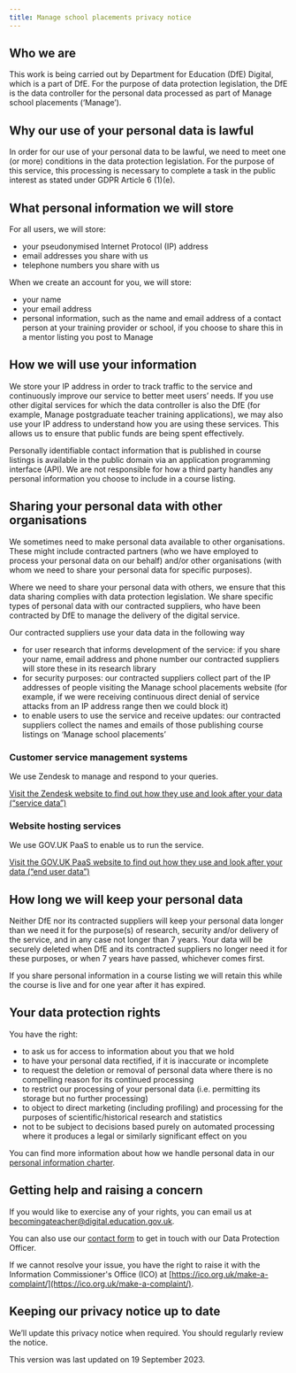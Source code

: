 ```yaml
---
title: Manage school placements privacy notice
---
```


## Who we are

This work is being carried out by Department for Education (DfE) Digital, which is a part of DfE. For the purpose of data protection legislation, the DfE is the data controller for the personal data processed as part of Manage school placements (‘Manage’).

## Why our use of your personal data is lawful

In order for our use of your personal data to be lawful, we need to meet one (or more) conditions in the data protection legislation. For the purpose of this service, this processing is necessary to complete a task in the public interest as stated under GDPR Article 6 (1)(e).

## What personal information we will store

For all users, we will store:

- your pseudonymised Internet Protocol (IP) address
- email addresses you share with us
- telephone numbers you share with us

When we create an account for you, we will store:

- your name
- your email address
- personal information, such as the name and email address of a contact person at your training provider or school, if you choose to share this in a mentor listing you post to Manage

## How we will use your information

We store your IP address in order to track traffic to the service and continuously improve our service to better meet users’ needs. If you use other digital services for which the data controller is also the DfE (for example, Manage postgraduate teacher training applications), we may also use your IP address to understand how you are using these services. This allows us to ensure that public funds are being spent effectively.

Personally identifiable contact information that is published in course listings is available in the public domain via an application programming interface (API). We are not responsible for how a third party handles any personal information you choose to include in a course listing.

## Sharing your personal data with other organisations

We sometimes need to make personal data available to other organisations. These might include contracted partners (who we have employed to process your personal data on our behalf) and/or other organisations (with whom we need to share your personal data for specific purposes).

Where we need to share your personal data with others, we ensure that this data sharing complies with data protection legislation. We share specific types of personal data with our contracted suppliers, who have been contracted by DfE to manage the delivery of the digital service.

Our contracted suppliers use your data data in the following way

- for user research that informs development of the service: if you share your name, email address and phone number our contracted suppliers will store these in its research library
- for security purposes: our contracted suppliers collect part of the IP addresses of people visiting the Manage school placements website (for example, if we were receiving continuous direct denial of service attacks from an IP address range then we could block it)
- to enable users to use the service and receive updates: our contracted suppliers collect the names and emails of those publishing course listings on ‘Manage school placements’

### Customer service management systems

We use Zendesk to manage and respond to your queries.

[Visit the Zendesk website to find out how they use and look after your data (“service data”)](https://www.zendesk.co.uk/company/privacy-and-data-protection/#faq-general-1)

### Website hosting services

We use GOV.UK PaaS to enable us to run the service.

[Visit the GOV.UK PaaS website to find out how they use and look after your data (“end user data”)](https://www.cloud.service.gov.uk/privacy-notice/#what-data-we-collect-from-end-users)

## How long we will keep your personal data

Neither DfE nor its contracted suppliers will keep your personal data longer than we need it for the purpose(s) of research, security and/or delivery of the service, and in any case not longer than 7 years. Your data will be securely deleted when DfE and its contracted suppliers no longer need it for these purposes, or when 7 years have passed, whichever comes first.

If you share personal information in a course listing we will retain this while the course is live and for one year after it has expired.

## Your data protection rights

You have the right:

- to ask us for access to information about you that we hold
- to have your personal data rectified, if it is inaccurate or incomplete
- to request the deletion or removal of personal data where there is no compelling reason for its continued processing
- to restrict our processing of your personal data (i.e. permitting its storage but no further processing)
- to object to direct marketing (including profiling) and processing for the purposes of scientific/historical research and statistics
- not to be subject to decisions based purely on automated processing where it produces a legal or similarly significant effect on you

You can find more information about how we handle personal data in our [personal information charter](https://www.gov.uk/government/organisations/department-for-education/about/personal-information-charter).

## Getting help and raising a concern

If you would like to exercise any of your rights, you can email us at [becomingateacher@digital.education.gov.uk](mailto:becomingateacher@digital.education.gov.uk).

You can also use our [contact form](https://form.education.gov.uk/en/AchieveForms/?form_uri=sandbox-publish://AF-Process-f1453496-7d8a-463f-9f33-1da2ac47ed76/AF-Stage-1e64d4cc-25fb-499a-a8d7-74e98203ac00/definition.json&redirectlink=%2Fen&cancelRedirectLink=%2Fen) to get in touch with our Data Protection Officer.

If we cannot resolve your issue, you have the right to raise it with the Information Commissioner's Office (ICO) at [https://ico.org.uk/make-a-complaint/](https://ico.org.uk/make-a-complaint/).

## Keeping our privacy notice up to date

We’ll update this privacy notice when required. You should regularly review the notice.

This version was last updated on 19 September 2023.
